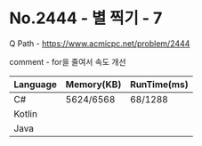 # No.2444 - 별 찍기 - 7
Q Path - https://www.acmicpc.net/problem/2444

comment - for을 줄여서 속도 개선

Language | Memory(KB) | RunTime(ms)
------------ | ------------- | ------
C# | 5624/6568 | 68/1288
Kotlin |  | 
Java |  | 